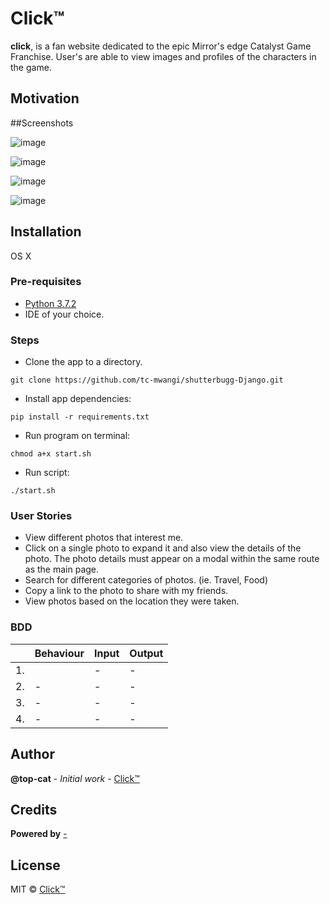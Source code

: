 # Click™
**click**, is a fan website dedicated to the epic Mirror's edge Catalyst Game Franchise. User's are able to view images and profiles of the characters in the game.

## Motivation



##Screenshots

![image](https://github.com/tc-mwangi/shutterbugg-Django/blob/master/static/screenshots/screencapture-figma-proto-YY7ptjpqnZURS5wsZkVD1I4M-Untitled-2019-03-05-07_48_20%20copy.png)

![image](https://github.com/tc-mwangi/shutterbugg-Django/blob/master/static/screenshots/screencapture-figma-proto-YY7ptjpqnZURS5wsZkVD1I4M-Untitled-2019-03-05-07_51_51%20copy.png)

![image](https://github.com/tc-mwangi/shutterbugg-Django/blob/master/static/screenshots/screencapture-figma-proto-YY7ptjpqnZURS5wsZkVD1I4M-Untitled-2019-03-05-07_52_21%20copy.png)

![image](https://github.com/tc-mwangi/shutterbugg-Django/blob/master/static/screenshots/screencapture-figma-proto-YY7ptjpqnZURS5wsZkVD1I4M-Untitled-2019-03-05-07_53_01%20(1)%20copy.png)


## Installation
OS X

### Pre-requisites
* [Python 3.7.2](https://www.python.org/)
* IDE of your choice.


### Steps

* Clone the app to a directory.
```
git clone https://github.com/tc-mwangi/shutterbugg-Django.git
```

* Install app dependencies:

```
pip install -r requirements.txt
```


* Run program on terminal:

```
chmod a+x start.sh
```

* Run script:

```
./start.sh
```

### User Stories

* View different photos that interest me.
* Click on a single photo to expand it and also view the details of the photo. The photo details must appear on a modal within the same route as the main page. 
* Search for different categories of photos. (ie. Travel, Food)
* Copy a link to the photo to share with my friends.
* View photos based on the location they were taken.


### BDD
|     | Behaviour    |          Input                  | Output    | 
|--- | ---         |     ---      |          --- |
|  1. |     | -     | -     |
|  2. | - | -   | -   |
|  3. | -   | -     | -    |
|  4. |    - |  -  | - |


## Author

**@top-cat** - *Initial work* - [Click™](https://github.com/tc-mwangi/shutterbugg-Django)


## Credits

**Powered by** [-](/)

## License
MIT © [Click™]()

